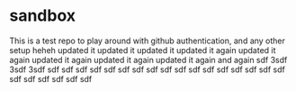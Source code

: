 # sandbox

This is a test repo to play around with github authentication, and any other setup
heheh
updated it
updated it
updated it
updated it again
updated it again
updated it again
updated it again
updated it again
and again
sdf
3sdf
3sdf
3sdf
sdf
sdf
sdf
sdf
sdf
sdf
sdf
sdf
sdf
sdf
sdf
sdf
sdf
sdf
sdf
sdf
sdf
sdf
sdf
sdf
sdf
sdf
sdf
